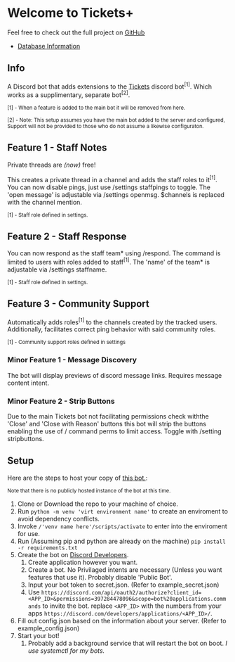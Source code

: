 # Welcome to Tickets+

Feel free to check out the full project on [GitHub](https://github.com/Tech-TTGames/Tickets-Plus)

* [Database Information](docs/database_info.html)

## Info
A Discord bot that adds extensions to the [Tickets](https://github.com/TicketsBot) discord bot<sup>[1]</sup>.
Which works as a supplimentary, separate bot<sup>[2]</sup>.

<sub>[1] - When a feature is added to the main bot it will be removed from here.<sub>

<sub>[2] - Note: This setup assumes you have the main bot added to the server and configured, Support will not be provided to those who do not assume a likewise configuraton.</sub>

## Feature 1 - Staff Notes

Private threads are *(now)* free!

This creates a private thread in a channel and adds the staff roles to it<sup>[1]</sup>.
You can now disable pings, just use /settings staffpings to toggle.
The 'open message' is adjustable via /settings openmsg. $channels is replaced with the channel mention.
  
  <sub>[1] - Staff role defined in settings.</sub>

## Feature 2 - Staff Response

You can now respond as the staff team* using /respond.
The command is limited to users with roles added to staff<sup>[1]</sup>.
The 'name' of the team* is adjustable via /settings staffname.
  
  <sub>[1] - Staff role defined in settings.</sub>

## Feature 3 - Community Support

Automatically adds roles<sup>[1]</sup> to the channels created by the tracked users.
Additionally, facilitates correct ping behavior with said community roles.
  
  <sub>[1] - Community support roles defined in settings</sub>


### Minor Feature 1 - Message Discovery

The bot will display previews of discord message links.
Requires message content intent.

### Minor Feature 2 - Strip Buttons

Due to the main Tickets bot not facilitating permissions check withthe 'Close' and 'Close with Reason' buttons this bot will strip the buttons enabling the use of / command perms to limit access.
Toggle with /setting stripbuttons.

## Setup

 Here are the steps to host your copy of [this bot.](https://github.com/Tech-TTGames/Tickets-Plus):
  
  <sub>Note that there is no publicly hosted instance of the bot at this time.</sub>

1. Clone or Download the repo to your machine of choice.
2. Run `python -m venv 'virt environment name'` to create an enviroment to avoid dependency conflicts.
3. Invoke `/'venv name here'/scripts/activate` to enter into the enviroment for use.
4. Run (Assuming pip and python are already on the machine) `pip install -r requirements.txt`
5. Create the bot on [Discord Developers](https://discord.com/developers/applications).
    1. Create application however you want.
    2. Create a bot. No Privilaged intents are necessary (Unless you want features that use it). Probably disable 'Public Bot'.
    3. Input your bot token to secret.json. (Refer to example_secret.json)
    4. Use `https://discord.com/api/oauth2/authorize?client_id=<APP_ID>&permissions=397284478096&scope=bot%20applications.commands` to invite the bot. replace `<APP_ID>` with the numbers from your apps `https://discord.com/developers/applications/<APP_ID>/`.
6. Fill out config.json based on the information about your server. (Refer to example_config.json)
7. Start your bot!
    1. Probably add a background service that will restart the bot on boot. *I use systemctl for my bots.*

